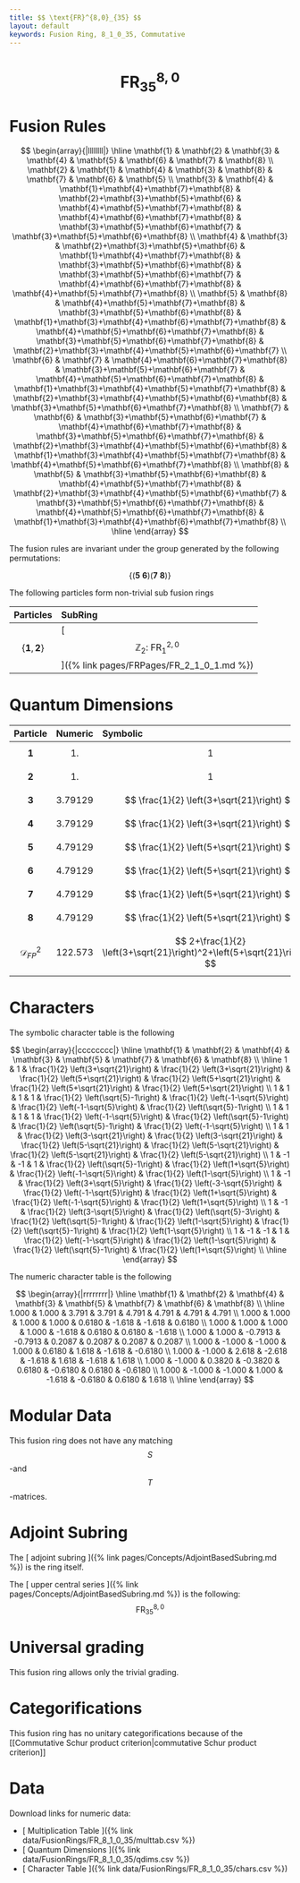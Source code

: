 ```yaml
---
title: $$ \text{FR}^{8,0}_{35} $$
layout: default
keywords: Fusion Ring, 8_1_0_35, Commutative
---
```

# $$ \text{FR}^{8,0}_{35} $$


# Fusion Rules

$$
\begin{array}{|llllllll|}
\hline
 \mathbf{1} & \mathbf{2} & \mathbf{3} & \mathbf{4} & \mathbf{5} & \mathbf{6} & \mathbf{7} & \mathbf{8} \\
 \mathbf{2} & \mathbf{1} & \mathbf{4} & \mathbf{3} & \mathbf{8} & \mathbf{7} & \mathbf{6} & \mathbf{5} \\
 \mathbf{3} & \mathbf{4} & \mathbf{1}+\mathbf{4}+\mathbf{7}+\mathbf{8} & \mathbf{2}+\mathbf{3}+\mathbf{5}+\mathbf{6} & \mathbf{4}+\mathbf{5}+\mathbf{7}+\mathbf{8} & \mathbf{4}+\mathbf{6}+\mathbf{7}+\mathbf{8} & \mathbf{3}+\mathbf{5}+\mathbf{6}+\mathbf{7} & \mathbf{3}+\mathbf{5}+\mathbf{6}+\mathbf{8} \\
 \mathbf{4} & \mathbf{3} & \mathbf{2}+\mathbf{3}+\mathbf{5}+\mathbf{6} & \mathbf{1}+\mathbf{4}+\mathbf{7}+\mathbf{8} & \mathbf{3}+\mathbf{5}+\mathbf{6}+\mathbf{8} & \mathbf{3}+\mathbf{5}+\mathbf{6}+\mathbf{7} & \mathbf{4}+\mathbf{6}+\mathbf{7}+\mathbf{8} & \mathbf{4}+\mathbf{5}+\mathbf{7}+\mathbf{8} \\
 \mathbf{5} & \mathbf{8} & \mathbf{4}+\mathbf{5}+\mathbf{7}+\mathbf{8} & \mathbf{3}+\mathbf{5}+\mathbf{6}+\mathbf{8} & \mathbf{1}+\mathbf{3}+\mathbf{4}+\mathbf{6}+\mathbf{7}+\mathbf{8} & \mathbf{4}+\mathbf{5}+\mathbf{6}+\mathbf{7}+\mathbf{8} & \mathbf{3}+\mathbf{5}+\mathbf{6}+\mathbf{7}+\mathbf{8} & \mathbf{2}+\mathbf{3}+\mathbf{4}+\mathbf{5}+\mathbf{6}+\mathbf{7} \\
 \mathbf{6} & \mathbf{7} & \mathbf{4}+\mathbf{6}+\mathbf{7}+\mathbf{8} & \mathbf{3}+\mathbf{5}+\mathbf{6}+\mathbf{7} & \mathbf{4}+\mathbf{5}+\mathbf{6}+\mathbf{7}+\mathbf{8} & \mathbf{1}+\mathbf{3}+\mathbf{4}+\mathbf{5}+\mathbf{7}+\mathbf{8} & \mathbf{2}+\mathbf{3}+\mathbf{4}+\mathbf{5}+\mathbf{6}+\mathbf{8} & \mathbf{3}+\mathbf{5}+\mathbf{6}+\mathbf{7}+\mathbf{8} \\
 \mathbf{7} & \mathbf{6} & \mathbf{3}+\mathbf{5}+\mathbf{6}+\mathbf{7} & \mathbf{4}+\mathbf{6}+\mathbf{7}+\mathbf{8} & \mathbf{3}+\mathbf{5}+\mathbf{6}+\mathbf{7}+\mathbf{8} & \mathbf{2}+\mathbf{3}+\mathbf{4}+\mathbf{5}+\mathbf{6}+\mathbf{8} & \mathbf{1}+\mathbf{3}+\mathbf{4}+\mathbf{5}+\mathbf{7}+\mathbf{8} & \mathbf{4}+\mathbf{5}+\mathbf{6}+\mathbf{7}+\mathbf{8} \\
 \mathbf{8} & \mathbf{5} & \mathbf{3}+\mathbf{5}+\mathbf{6}+\mathbf{8} & \mathbf{4}+\mathbf{5}+\mathbf{7}+\mathbf{8} & \mathbf{2}+\mathbf{3}+\mathbf{4}+\mathbf{5}+\mathbf{6}+\mathbf{7} & \mathbf{3}+\mathbf{5}+\mathbf{6}+\mathbf{7}+\mathbf{8} & \mathbf{4}+\mathbf{5}+\mathbf{6}+\mathbf{7}+\mathbf{8} & \mathbf{1}+\mathbf{3}+\mathbf{4}+\mathbf{6}+\mathbf{7}+\mathbf{8} \\
\hline
\end{array}
$$


The fusion rules are invariant under the group generated by the following permutations:

$$ \{(\mathbf{5} \  \mathbf{6}) (\mathbf{7} \  \mathbf{8})\} $$


The following particles form non-trivial sub fusion rings

| Particles | SubRing |
| :------ | :------ |
| $$ \{\mathbf{1},\mathbf{2}\} $$ | [ $$ \mathbb{Z}_2:\ \text{FR}^{2,0}_{1} $$ ]({% link pages/FRPages/FR_2_1_0_1.md %}) |

# Quantum Dimensions

| Particle | Numeric | Symbolic |
| :------ | :------ | :------ |
| $$ \mathbf{1} $$ | $$ 1. $$ | $$ 1 $$ |
| $$ \mathbf{2} $$ | $$ 1. $$ | $$ 1 $$ |
| $$ \mathbf{3} $$ | $$ 3.79129 $$ | $$ \frac{1}{2} \left(3+\sqrt{21}\right) $$ |
| $$ \mathbf{4} $$ | $$ 3.79129 $$ | $$ \frac{1}{2} \left(3+\sqrt{21}\right) $$ |
| $$ \mathbf{5} $$ | $$ 4.79129 $$ | $$ \frac{1}{2} \left(5+\sqrt{21}\right) $$ |
| $$ \mathbf{6} $$ | $$ 4.79129 $$ | $$ \frac{1}{2} \left(5+\sqrt{21}\right) $$ |
| $$ \mathbf{7} $$ | $$ 4.79129 $$ | $$ \frac{1}{2} \left(5+\sqrt{21}\right) $$ |
| $$ \mathbf{8} $$ | $$ 4.79129 $$ | $$ \frac{1}{2} \left(5+\sqrt{21}\right) $$ |
| $$ \mathcal{D}_{FP}^2 $$ | $$ 122.573 $$ | $$ 2+\frac{1}{2} \left(3+\sqrt{21}\right)^2+\left(5+\sqrt{21}\right)^2 $$ |

# Characters

The symbolic character table is the following

$$
\begin{array}{|cccccccc|}
\hline
 \mathbf{1} & \mathbf{2} & \mathbf{4} & \mathbf{3} & \mathbf{5} & \mathbf{7} & \mathbf{6} & \mathbf{8} \\
\hline
 1 & 1 & \frac{1}{2} \left(3+\sqrt{21}\right) & \frac{1}{2} \left(3+\sqrt{21}\right) & \frac{1}{2} \left(5+\sqrt{21}\right) & \frac{1}{2} \left(5+\sqrt{21}\right) & \frac{1}{2} \left(5+\sqrt{21}\right) & \frac{1}{2} \left(5+\sqrt{21}\right) \\
 1 & 1 & 1 & 1 & \frac{1}{2} \left(\sqrt{5}-1\right) & \frac{1}{2} \left(-1-\sqrt{5}\right) & \frac{1}{2} \left(-1-\sqrt{5}\right) & \frac{1}{2} \left(\sqrt{5}-1\right) \\
 1 & 1 & 1 & 1 & \frac{1}{2} \left(-1-\sqrt{5}\right) & \frac{1}{2} \left(\sqrt{5}-1\right) & \frac{1}{2} \left(\sqrt{5}-1\right) & \frac{1}{2} \left(-1-\sqrt{5}\right) \\
 1 & 1 & \frac{1}{2} \left(3-\sqrt{21}\right) & \frac{1}{2} \left(3-\sqrt{21}\right) & \frac{1}{2} \left(5-\sqrt{21}\right) & \frac{1}{2} \left(5-\sqrt{21}\right) & \frac{1}{2} \left(5-\sqrt{21}\right) & \frac{1}{2} \left(5-\sqrt{21}\right) \\
 1 & -1 & -1 & 1 & \frac{1}{2} \left(\sqrt{5}-1\right) & \frac{1}{2} \left(1+\sqrt{5}\right) & \frac{1}{2} \left(-1-\sqrt{5}\right) & \frac{1}{2} \left(1-\sqrt{5}\right) \\
 1 & -1 & \frac{1}{2} \left(3+\sqrt{5}\right) & \frac{1}{2} \left(-3-\sqrt{5}\right) & \frac{1}{2} \left(-1-\sqrt{5}\right) & \frac{1}{2} \left(1+\sqrt{5}\right) & \frac{1}{2} \left(-1-\sqrt{5}\right) & \frac{1}{2} \left(1+\sqrt{5}\right) \\
 1 & -1 & \frac{1}{2} \left(3-\sqrt{5}\right) & \frac{1}{2} \left(\sqrt{5}-3\right) & \frac{1}{2} \left(\sqrt{5}-1\right) & \frac{1}{2} \left(1-\sqrt{5}\right) & \frac{1}{2} \left(\sqrt{5}-1\right) & \frac{1}{2} \left(1-\sqrt{5}\right) \\
 1 & -1 & -1 & 1 & \frac{1}{2} \left(-1-\sqrt{5}\right) & \frac{1}{2} \left(1-\sqrt{5}\right) & \frac{1}{2} \left(\sqrt{5}-1\right) & \frac{1}{2} \left(1+\sqrt{5}\right) \\
\hline
\end{array}
$$

The numeric character table is the following

$$
\begin{array}{|rrrrrrrr|}
\hline
 \mathbf{1} & \mathbf{2} & \mathbf{4} & \mathbf{3} & \mathbf{5} & \mathbf{7} & \mathbf{6} & \mathbf{8} \\
\hline
 1.000 & 1.000 & 3.791 & 3.791 & 4.791 & 4.791 & 4.791 & 4.791 \\
 1.000 & 1.000 & 1.000 & 1.000 & 0.6180 & -1.618 & -1.618 & 0.6180 \\
 1.000 & 1.000 & 1.000 & 1.000 & -1.618 & 0.6180 & 0.6180 & -1.618 \\
 1.000 & 1.000 & -0.7913 & -0.7913 & 0.2087 & 0.2087 & 0.2087 & 0.2087 \\
 1.000 & -1.000 & -1.000 & 1.000 & 0.6180 & 1.618 & -1.618 & -0.6180 \\
 1.000 & -1.000 & 2.618 & -2.618 & -1.618 & 1.618 & -1.618 & 1.618 \\
 1.000 & -1.000 & 0.3820 & -0.3820 & 0.6180 & -0.6180 & 0.6180 & -0.6180 \\
 1.000 & -1.000 & -1.000 & 1.000 & -1.618 & -0.6180 & 0.6180 & 1.618 \\
\hline
\end{array}
$$

# Modular Data

This fusion ring does not have any matching $$ S $$-and $$ T $$-matrices.

# Adjoint Subring

The [ adjoint subring ]({% link pages/Concepts/AdjointBasedSubring.md %}) is the ring itself.

The [ upper central series ]({% link pages/Concepts/AdjointBasedSubring.md %}) is the following:
$$ \text{FR}^{8,0}_{35} $$

# Universal grading

This fusion ring allows only the trivial grading.

# Categorifications

This fusion ring has no unitary categorifications because of the [[Commutative Schur product criterion|commutative Schur product criterion]]

# Data

Download links for numeric data:

* [ Multiplication Table ]({% link data/FusionRings/FR_8_1_0_35/multtab.csv %})
* [ Quantum Dimensions ]({% link data/FusionRings/FR_8_1_0_35/qdims.csv %})
* [ Character Table ]({% link data/FusionRings/FR_8_1_0_35/chars.csv %})
